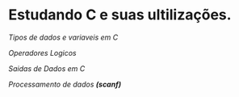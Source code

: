 # Estudando C e suas ultilizações. 

 _Tipos de dados e variaveis em C_
 
 _Operadores Logicos_
 
 _Saidas de Dados em C_
 
 _Processamento de dados **(scanf)**_
